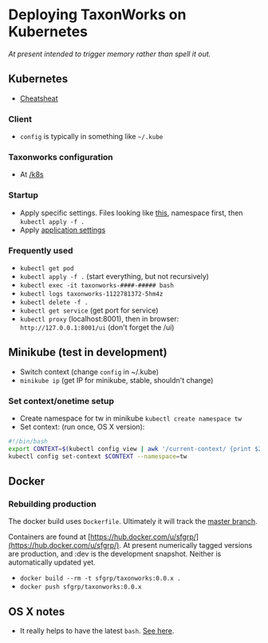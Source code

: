 # Deploying TaxonWorks on Kubernetes 

_At present intended to trigger memory rather than spell it out._

## Kubernetes

* [Cheatsheat](https://kubernetes.io/docs/user-guide/kubectl-cheatsheet/)

### Client

* `config` is typically in something like `~/.kube`

### Taxonworks configuration

* At [/k8s](https://github.com/SpeciesFileGroup/taxonworks/tree/development/k8s)

### Startup

* Apply specific settings. Files looking like [this](https://github.com/SpeciesFileGroup/taxonworks/tree/development/k8s/dev), namespace first, then  `kubectl apply -f .`
* Apply [application settings](https://github.com/SpeciesFileGroup/taxonworks/tree/development/k8s)

### Frequently used

* `kubectl get pod`
* `kubectl apply -f .` (start everything, but not recursively)
* `kubectl exec -it taxonworks-####-##### bash`
* `kubectl logs taxonworks-1122781372-5hm4z`
* `kubectl delete -f .`
* `kubectl get service` (get port for service)
* `kubectl proxy` (localhost:8001), then in browser: `http://127.0.0.1:8001/ui` (don't forget the /ui)

## Minikube (test in development)

* Switch context (change `config` in ~/.kube)
* `minikube ip` (get IP for minikube, stable, shouldn't change)

### Set context/onetime setup

* Create namespace for tw in minikube `kubectl create namespace tw`
* Set context: (run once, OS X version):

```bash
#!/bin/bash
export CONTEXT=$(kubectl config view | awk '/current-context/ {print $2}')
kubectl config set-context $CONTEXT --namespace=tw
```

## Docker 

### Rebuilding production

The docker build uses `Dockerfile`.  Ultimately it will track the [master branch](https://github.com/SpeciesFileGroup/taxonworks/tree/master).

Containers are found at [https://hub.docker.com/u/sfgrp/](https://hub.docker.com/u/sfgrp/). At present numerically tagged versions are production, and :dev is the development snapshot.  Neither is automatically updated yet.

* `docker build --rm -t sfgrp/taxonworks:0.0.x .` 
* `docker push sfgrp/taxonworks:0.0.x`

## OS X notes

* It really helps to have the latest `bash`.  [See here](https://apple.stackexchange.com/questions/193411/update-bash-to-version-4-0-on-osx/197172).
